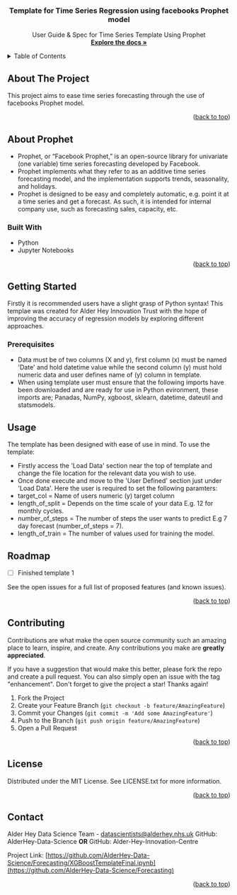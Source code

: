 <h3 align="center">Template for Time Series Regression using facebooks Prophet model</h3>

  <p align="center">
    User Guide & Spec for Time Series Template Using Prophet
    <br />
    <a href="https://github.com/AlderHey-Data-Science/Forecasting"><strong>Explore the docs »</strong></a>
    <br />
  </p>
</div>



<!-- TABLE OF CONTENTS -->
<details>
  <summary>Table of Contents</summary>
  <ol>
    <li>
      <a href="#about-the-project">About The Project</a>
      <ul>
        <li><a href="#about-prophet">About Prophet</a></li>
        <li><a href="#built-with">Built With</a></li>
      </ul>
    </li>
    <li>
      <a href="#getting-started">Getting Started</a>
      <ul>
        <li><a href="#prerequisites">Prerequisites</a></li>
      </ul>
    </li>
    <li><a href="#usage">Usage</a></li>
    <li><a href="#roadmap">Roadmap</a></li>
    <li><a href="#contributing">Contributing</a></li>
    <li><a href="#license">License</a></li>
    <li><a href="#contact">Contact</a></li>
  </ol>
</details>



<!-- ABOUT THE PROJECT -->
## About The Project

This project aims to ease time series forecasting through the use of facebooks Prophet model.

<p align="right">(<a href="#readme-top">back to top</a>)</p>

## About Prophet

* Prophet, or “Facebook Prophet,” is an open-source library for univariate (one variable) time series forecasting developed by Facebook.
* Prophet implements what they refer to as an additive time series forecasting model, and the implementation supports trends, seasonality, 
and holidays.
* Prophet is designed to be easy and completely automatic, e.g. point it at a time series and get a forecast. As such, it is intended for 
internal company use, such as forecasting sales, capacity, etc.


### Built With
* Python 
* Jupyter Notebooks
<p align="right">(<a href="#readme-top">back to top</a>)</p>

<!-- GETTING STARTED -->
## Getting Started
Firstly it is recommended users have a slight grasp of Python syntax! This templae was created for Alder Hey Innovation Trust with the hope of improving the accuracy of regression models by exploring different approaches.

### Prerequisites

* Data must be of two columns (X and y), first column (x) must be named 'Date' and hold datetime value while the second column (y) must hold numeric data and user defines name of (y) column in template.
* When using template user must ensure that the following imports have been downloaded and are ready for use in Python evironment, these imports are; Panadas, NumPy, xgboost, sklearn, datetime, dateutil and statsmodels.


<!-- USAGE EXAMPLES -->
## Usage

The template has been designed with ease of use in mind. To use the template: 
* Firstly access the 'Load Data' section near the top of template and change the file location for the relevant data you wish to use.
* Once done execute and move to the 'User Defined' section just under 'Load Data'. Here the user is required to set the following paramters: 
* target_col = Name of users numeric (y) target column
* length_of_split = Depends on the time scale of your data E.g. 12 for monthly cycles.
* number_of_steps = The number of steps the user wants to predict E.g 7 day forecast (number_of_steps = 7).
* length_of_train = The number of values used for training the model.



<!-- ROADMAP -->
## Roadmap

- [ ] Finished template 1

See the open issues for a full list of proposed features (and known issues).

<p align="right">(<a href="#readme-top">back to top</a>)</p>



<!-- CONTRIBUTING -->
## Contributing

Contributions are what make the open source community such an amazing place to learn, inspire, and create. Any contributions you make are **greatly appreciated**.

If you have a suggestion that would make this better, please fork the repo and create a pull request. You can also simply open an issue with the tag "enhancement".
Don't forget to give the project a star! Thanks again!

1. Fork the Project
2. Create your Feature Branch (`git checkout -b feature/AmazingFeature`)
3. Commit your Changes (`git commit -m 'Add some AmazingFeature'`)
4. Push to the Branch (`git push origin feature/AmazingFeature`)
5. Open a Pull Request

<p align="right">(<a href="#readme-top">back to top</a>)</p>



<!-- LICENSE -->
## License

Distributed under the MIT License. See LICENSE.txt for more information.

<p align="right">(<a href="#readme-top">back to top</a>)</p>



<!-- CONTACT -->
## Contact

Alder Hey Data Science Team - datascientists@alderhey.nhs.uk
GitHub: AlderHey-Data-Science
**OR**
GitHub: Alder-Hey-Innovation-Centre

Project Link: [https://github.com/AlderHey-Data-Science/Forecasting/XGBoostTemplateFinal.ipynb](https://github.com/AlderHey-Data-Science/Forecasting)

<p align="right">(<a href="#readme-top">back to top</a>)</p>